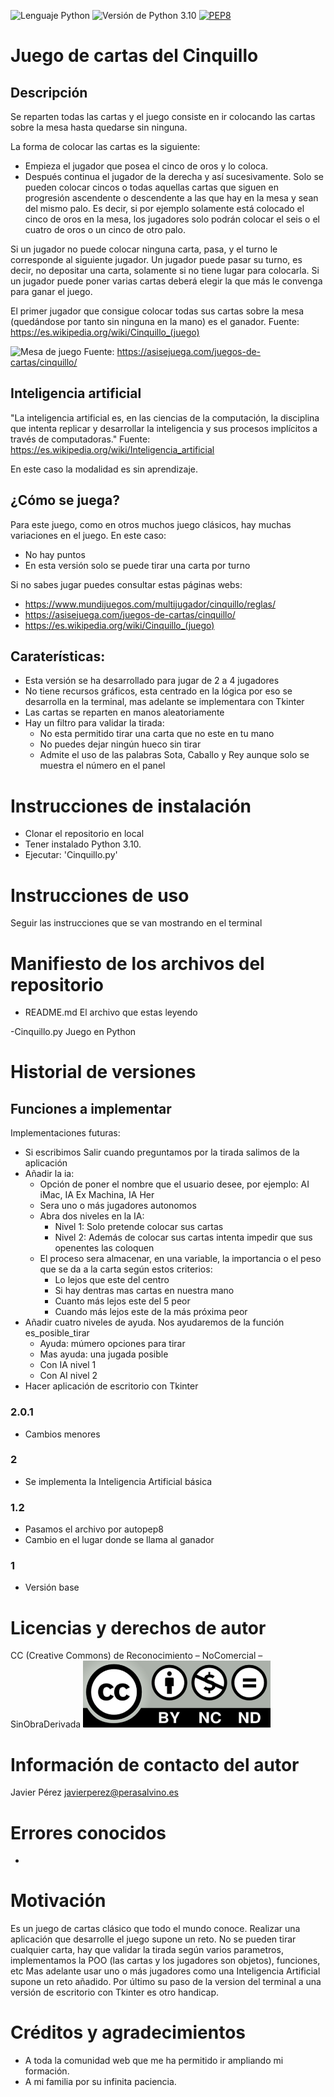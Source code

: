 ![Lenguaje Python](https://img.shields.io/badge/Lenguaje-Python-green)
![Versión de Python 3.10](https://img.shields.io/badge/Versión%20de%20Python-3.10-green)
[![PEP8](https://img.shields.io/badge/code%20style-pep8-orange.svg)](https://www.python.org/dev/peps/pep-0008/)


# Juego de cartas del Cinquillo
## Descripción
Se reparten todas las cartas y el juego consiste en ir colocando las cartas sobre la mesa hasta quedarse sin ninguna.

La forma de colocar las cartas es la siguiente:
- Empieza el jugador que posea el cinco de oros y lo coloca.
- Después continua el jugador de la derecha y así sucesivamente.
Solo se pueden colocar cincos o todas aquellas cartas que siguen en progresión ascendente o descendente a las que hay en la mesa y sean del mismo palo. Es decir, si por ejemplo solamente está colocado el cinco de oros en la mesa, los jugadores solo podrán colocar el seis o el cuatro de oros o un cinco de otro palo.

Si un jugador no puede colocar ninguna carta, pasa, y el turno le corresponde al siguiente jugador. Un jugador puede pasar su turno, es decir, no depositar una carta, solamente si no tiene lugar para colocarla. Si un jugador puede poner varias cartas deberá elegir la que más le convenga para ganar el juego.

El primer jugador que consigue colocar todas sus cartas sobre la mesa (quedándose por tanto sin ninguna en la mano) es el ganador.
Fuente: https://es.wikipedia.org/wiki/Cinquillo_(juego)

![Mesa de juego](https://asisejuega.com/wp-content/uploads/2022/06/Cinquillo-1.jpg)
Fuente: https://asisejuega.com/juegos-de-cartas/cinquillo/


## Inteligencia artificial
"La inteligencia artificial es, en las ciencias de la computación, la disciplina que intenta replicar y desarrollar la inteligencia y sus procesos implícitos a través de computadoras."
Fuente: https://es.wikipedia.org/wiki/Inteligencia_artificial

En este caso la modalidad es sin aprendizaje.


## ¿Cómo se juega?
Para este juego, como en otros muchos juego clásicos, hay muchas variaciones en el juego. En este caso:
- No hay puntos
- En esta versión solo se puede tirar una carta por turno

Si no sabes jugar puedes consultar estas páginas webs:
- https://www.mundijuegos.com/multijugador/cinquillo/reglas/
- https://asisejuega.com/juegos-de-cartas/cinquillo/
- https://es.wikipedia.org/wiki/Cinquillo_(juego)


## Caraterísticas:
- Esta versión se ha desarrollado para jugar de 2 a 4 jugadores
- No tiene recursos gráficos, esta centrado en la lógica por eso se desarrolla en la terminal, mas adelante se implementara con Tkinter
- Las cartas se reparten en manos aleatoriamente
- Hay un filtro para validar la tirada:
  - No esta permitido tirar una carta que no este en tu mano
  - No puedes dejar ningún hueco sin tirar
  - Admite el uso de las palabras Sota, Caballo y Rey aunque solo se muestra el número en el panel


# Instrucciones de instalación
- Clonar el repositorio en local
- Tener instalado Python 3.10.
- Ejecutar: 'Cinquillo.py'


# Instrucciones de uso
Seguir las instrucciones que se van mostrando en el terminal


# Manifiesto de los archivos del repositorio
- README.md
  El archivo que estas leyendo

-Cinquillo.py
  Juego en Python


# Historial de versiones
## Funciones a implementar
Implementaciones futuras:
- Si escribimos Salir cuando preguntamos por la tirada salimos de la aplicación
- Añadir la ia:
  - Opción de poner el nombre que el usuario desee, por ejemplo: AI iMac, IA Ex Machina, IA Her
  - Sera uno o más jugadores autonomos
  - Abra dos niveles en la IA:
    - Nivel 1: Solo pretende colocar sus cartas
    - Nivel 2: Además de colocar sus cartas intenta impedir que sus openentes las coloquen
  - El proceso sera almacenar, en una variable, la importancia o el peso que se da a la carta según estos criterios:
    - Lo lejos que este del centro
    - Si hay dentras mas cartas en nuestra mano
    - Cuanto más lejos este del 5 peor
    - Cuando más lejos este de la más próxima peor
- Añadir cuatro niveles de ayuda. Nos ayudaremos de la función es_posible_tirar
    - Ayuda: múmero opciones para tirar
    - Mas ayuda: una jugada posible
    - Con IA nivel 1
    - Con AI nivel 2
- Hacer aplicación de escritorio con Tkinter

### 2.0.1
- Cambios menores

### 2
- Se implementa la Inteligencia Artificial básica

### 1.2
- Pasamos el archivo por autopep8
- Cambio en el lugar donde se llama al ganador

### 1
- Versión base


# Licencias y derechos de autor
CC (Creative Commons) de Reconocimiento – NoComercial – SinObraDerivada
![CC (Creative Commons) de Reconocimiento – NoComercial – SinObraDerivada](https://raw.githubusercontent.com/JavierPerezManzanaro/Maquetacion-de-masivos-responsive-html-con-noticias/main/Reconocimiento-no-comercial-sin-obra-derivada.png)


# Información de contacto del autor
Javier Pérez
javierperez@perasalvino.es


# Errores conocidos
-


# Motivación
Es un juego de cartas clásico que todo el mundo conoce. Realizar una aplicación que desarrolle el juego supone un reto. No se pueden tirar cualquier carta, hay que validar la tirada según varios parametros, implementamos la POO (las cartas y los jugadores son objetos), funciones, etc
Mas adelante usar uno o más jugadores como una Inteligencia Artificial supone un reto añadido.
Por último su paso de la version del terminal a una versión de escritorio con Tkinter es otro handicap.

# Créditos y agradecimientos
- A toda la comunidad web que me ha permitido ir ampliando mi formación.
- A mi familia por su infinita paciencia.
